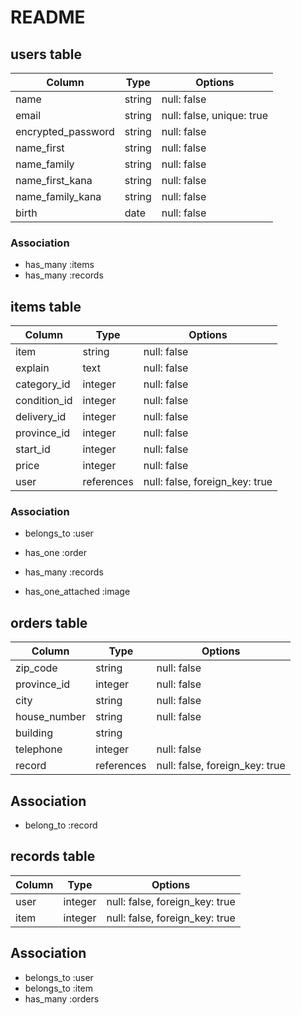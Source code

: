 # README

## users table

| Column             | Type    | Options                   |
| ------------------ | ------- | ------------------------- |
| name               | string  | null: false               |
| email              | string  | null: false, unique: true |
| encrypted_password | string  | null: false               |
| name_first         | string  | null: false               |
| name_family        | string  | null: false               |
| name_first_kana    | string  | null: false               |
| name_family_kana   | string  | null: false               |
| birth              | date    | null: false               |

### Association
- has_many :items
- has_many :records


## items table

| Column             | Type       | Options                        |
| ------------------ | ---------- | ------------------------------ |
| item               | string     | null: false                    |
| explain            | text       | null: false                    |
| category_id        | integer    | null: false                    |
| condition_id       | integer    | null: false                    |
| delivery_id        | integer    | null: false                    |
| province_id        | integer    | null: false                    |
| start_id           | integer    | null: false                    |
| price              | integer    | null: false                    |
| user               | references | null: false, foreign_key: true |

### Association
- belongs_to :user
- has_one :order
- has_many :records

- has_one_attached :image


## orders table

| Column             | Type       | Options                        |
| ------------------ | ---------- | ------------------------------ |
| zip_code           | string     | null: false                    |
| province_id        | integer    | null: false                    |
| city               | string     | null: false                    |
| house_number       | string     | null: false                    |
| building           | string     |                                |
| telephone          | integer    | null: false                    |
| record             | references | null: false, foreign_key: true |

## Association
- belong_to :record


## records table

| Column             | Type       | Options                        |
| ------------------ | ---------- | ------------------------------ |
| user               | integer    | null: false, foreign_key: true |
| item               | integer    | null: false, foreign_key: true |

## Association
- belongs_to :user
- belongs_to :item
- has_many :orders


